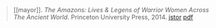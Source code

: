 > [[mayor]]. *The Amazons: Lives & Legens of Warrior Women Across The Ancient World*. Princeton University Press, 2014. [jstor](https://www.jstor.org/stable/j.ctt7zvndm) [pdf](a/a-mayor2014.pdf)